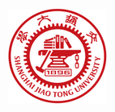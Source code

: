 ![](/imgs/2024-12-07/jjWhkaFKZEUe1LhK.png)


<!--stackedit_data:
eyJoaXN0b3J5IjpbLTUwODc0NzM0MSwtMjA4ODc0NjYxMiwxND
cyNDI2Mzc1XX0=
-->